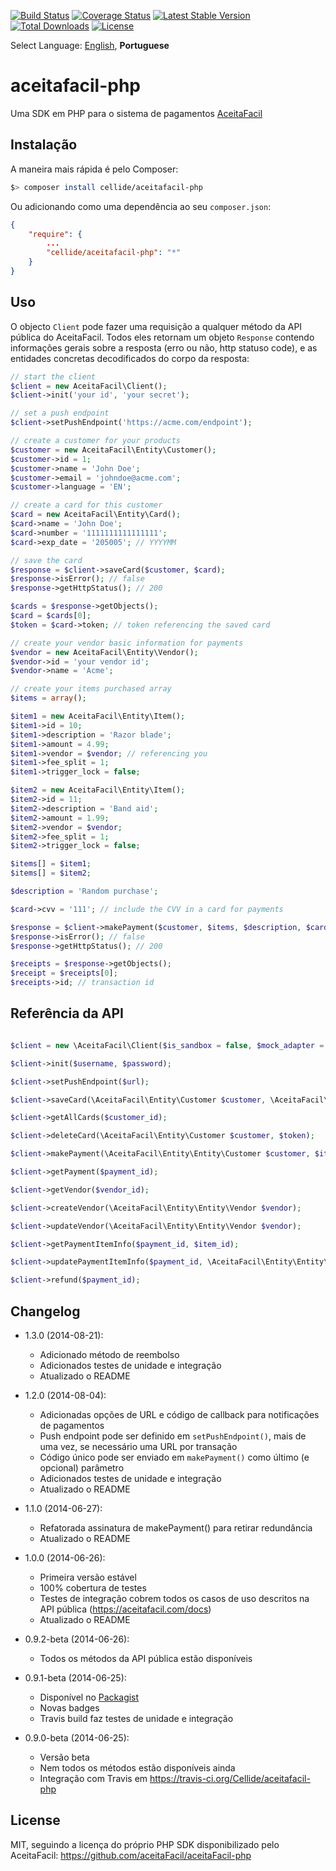 [![Build Status](https://travis-ci.org/Cellide/aceitafacil-php.svg?branch=master)](https://travis-ci.org/Cellide/aceitafacil-php)
[![Coverage Status](https://img.shields.io/coveralls/Cellide/aceitafacil-php.svg)](https://coveralls.io/r/Cellide/aceitafacil-php)
[![Latest Stable Version](https://poser.pugx.org/cellide/aceitafacil-php/v/stable.png)](https://packagist.org/packages/Cellide/aceitafacil-php)
[![Total Downloads](https://poser.pugx.org/cellide/aceitafacil-php/downloads.png)](https://packagist.org/packages/Cellide/aceitafacil-php)
[![License](https://poser.pugx.org/cellide/aceitafacil-php/license.svg)](https://packagist.org/packages/Cellide/aceitafacil-php)

Select Language: [English](../master/README.md), **Portuguese**

aceitafacil-php
===================

Uma SDK em PHP para o sistema de pagamentos [AceitaFacil](https://aceitafacil.com)

Instalação
-------------

A maneira mais rápida é pelo Composer:

```bash
$> composer install cellide/aceitafacil-php
```

Ou adicionando como uma dependência ao seu `composer.json`:

```composer.json
{
    "require": {
		...
		"cellide/aceitafacil-php": "*"
	}
}
```

Uso
-------------

O objecto `Client` pode fazer uma requisição a qualquer método da API pública do AceitaFacil. Todos eles retornam um objeto `Response` contendo informações gerais sobre a resposta (erro ou não, http statuso code), e as entidades concretas decodificados do corpo da resposta:

```php
// start the client
$client = new AceitaFacil\Client();
$client->init('your id', 'your secret');

// set a push endpoint
$client->setPushEndpoint('https://acme.com/endpoint');

// create a customer for your products
$customer = new AceitaFacil\Entity\Customer();
$customer->id = 1;
$customer->name = 'John Doe';
$customer->email = 'johndoe@acme.com';
$customer->language = 'EN';

// create a card for this customer
$card = new AceitaFacil\Entity\Card();
$card->name = 'John Doe';
$card->number = '1111111111111111';
$card->exp_date = '205005'; // YYYYMM

// save the card
$response = $client->saveCard($customer, $card);
$response->isError(); // false
$response->getHttpStatus(); // 200

$cards = $response->getObjects();
$card = $cards[0];
$token = $card->token; // token referencing the saved card

// create your vendor basic information for payments
$vendor = new AceitaFacil\Entity\Vendor();
$vendor->id = 'your vendor id';
$vendor->name = 'Acme';

// create your items purchased array
$items = array();

$item1 = new AceitaFacil\Entity\Item();
$item1->id = 10;
$item1->description = 'Razor blade';
$item1->amount = 4.99;
$item1->vendor = $vendor; // referencing you
$item1->fee_split = 1;
$item1->trigger_lock = false;

$item2 = new AceitaFacil\Entity\Item();
$item2->id = 11;
$item2->description = 'Band aid';
$item2->amount = 1.99;
$item2->vendor = $vendor;
$item2->fee_split = 1;
$item2->trigger_lock = false;

$items[] = $item1;
$items[] = $item2;

$description = 'Random purchase';

$card->cvv = '111'; // include the CVV in a card for payments

$response = $client->makePayment($customer, $items, $description, $card);
$response->isError(); // false
$response->getHttpStatus(); // 200

$receipts = $response->getObjects();
$receipt = $receipts[0];
$receipts->id; // transaction id

```

Referência da API
-------------

```php

$client = new \AceitaFacil\Client($is_sandbox = false, $mock_adapter = null);

$client->init($username, $password);

$client->setPushEndpoint($url);

$client->saveCard(\AceitaFacil\Entity\Customer $customer, \AceitaFacil\Entity\Card $card);

$client->getAllCards($customer_id);

$client->deleteCard(\AceitaFacil\Entity\Customer $customer, $token);

$client->makePayment(\AceitaFacil\Entity\Entity\Customer $customer, $items, $description, \AceitaFacil\Entity\Entity\Card $card = null, $push_code = null);

$client->getPayment($payment_id);

$client->getVendor($vendor_id);

$client->createVendor(\AceitaFacil\Entity\Entity\Vendor $vendor);

$client->updateVendor(\AceitaFacil\Entity\Entity\Vendor $vendor);

$client->getPaymentItemInfo($payment_id, $item_id);

$client->updatePaymentItemInfo($payment_id, \AceitaFacil\Entity\Entity\Item $item);

$client->refund($payment_id);

```

Changelog
-------------

- 1.3.0 (2014-08-21):
  - Adicionado método de reembolso
  - Adicionados testes de unidade e integração 
  - Atualizado o README

- 1.2.0 (2014-08-04):
  - Adicionadas opções de URL e código de callback para notificações de pagamentos
  - Push endpoint pode ser definido em `setPushEndpoint()`, mais de uma vez, se necessário uma URL por transação
  - Código único pode ser enviado em `makePayment()` como último (e opcional) parâmetro
  - Adicionados testes de unidade e integração 
  - Atualizado o README

- 1.1.0 (2014-06-27):
  - Refatorada assinatura de makePayment() para retirar redundância
  - Atualizado o README

- 1.0.0 (2014-06-26):
  - Primeira versão estável
  - 100% cobertura de testes
  - Testes de integração cobrem todos os casos de uso descritos na API pública (https://aceitafacil.com/docs)
  - Atualizado o README

- 0.9.2-beta (2014-06-26):
  - Todos os métodos da API pública estão disponíveis
  
- 0.9.1-beta (2014-06-25):
  - Disponível no [Packagist](https://packagist.org/packages/cellide/aceitafacil-php)
  - Novas badges
  - Travis build faz testes de unidade e integração
  
- 0.9.0-beta (2014-06-25):
  - Versão beta
  - Nem todos os métodos estão disponíveis ainda
  - Integração com Travis em https://travis-ci.org/Cellide/aceitafacil-php

License
-------------
MIT, seguindo a licença do próprio PHP SDK disponibilizado pelo AceitaFacil: https://github.com/aceitaFacil/aceitaFacil-php